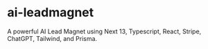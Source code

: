 # ai-leadmagnet
A powerful AI Lead Magnet using Next 13, Typescript, React, Stripe, ChatGPT, Tailwind, and Prisma. 

